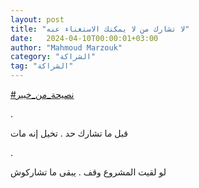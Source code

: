 ```yaml
---
layout: post
title: "لا تشارك من لا يمكنك الاستغناء عنه"
date:   2024-04-10T00:00:01+03:00
author: "Mahmoud Marzouk"
category: "الشراكة"
tag: "الشراكة"
---
```



[<u>\#نصيحة\_من\_خبير</u>](https://www.facebook.com/hashtag/%D9%86%D8%B5%D9%8A%D8%AD%D8%A9_%D9%85%D9%86_%D8%AE%D8%A8%D9%8A%D8%B1?__eep__=6&__cft__%5b0%5d=AZVeaDRsiYBv1nB65HnNm3t7cVD1Vk0-JCpeyJLRTgm9BOgVVMSCZvAPxm6Dk2hbifaS-0zjWyfhCBMSNtC9mwib9UtZgppNRxm5nDzDoRxZNidKnzzAmLF7WP7SxFuIc8qbMqhHOu3-DhpoBVXjwl9pT55KPjEsrfYFERKANr119w&__tn__=*NK-R)

.

قبل ما تشارك حد . تخيل إنه مات

.

لو لقيت المشروع وقف . يبقى ما تشاركوش
